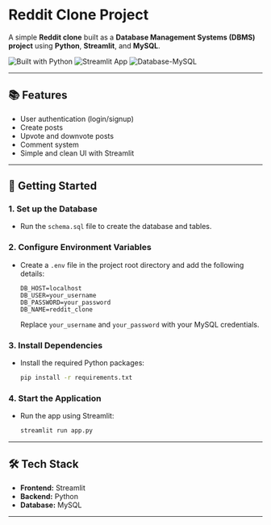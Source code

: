# Reddit Clone Project

A simple **Reddit clone** built as a **Database Management Systems (DBMS) project** using **Python**, **Streamlit**, and **MySQL**.

![Built with Python](https://img.shields.io/badge/Built%20with-Python-blue)
![Streamlit App](https://img.shields.io/badge/Framework-Streamlit-orange)
![Database-MySQL](https://img.shields.io/badge/Database-MySQL-blue)

---

## 📚 Features
- User authentication (login/signup)
- Create posts
- Upvote and downvote posts
- Comment system
- Simple and clean UI with Streamlit

---

## 🚀 Getting Started

### 1. Set up the Database
- Run the `schema.sql` file to create the database and tables.

### 2. Configure Environment Variables
- Create a `.env` file in the project root directory and add the following details:

  ```
  DB_HOST=localhost
  DB_USER=your_username
  DB_PASSWORD=your_password
  DB_NAME=reddit_clone
  ```

  Replace `your_username` and `your_password` with your MySQL credentials.

### 3. Install Dependencies
- Install the required Python packages:

  ```bash
  pip install -r requirements.txt
  ```

### 4. Start the Application
- Run the app using Streamlit:

  ```bash
  streamlit run app.py
  ```

---

## 🛠 Tech Stack
- **Frontend:** Streamlit
- **Backend:** Python
- **Database:** MySQL

---

